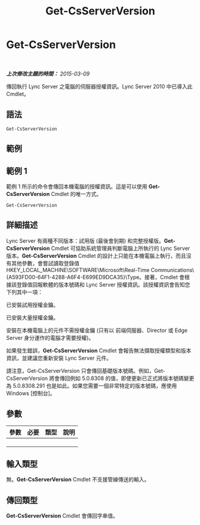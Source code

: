 ﻿---
title: Get-CsServerVersion
TOCTitle: Get-CsServerVersion
ms:assetid: 66af07c0-fdfe-491a-ad48-b8821fb58904
ms:mtpsurl: https://technet.microsoft.com/zh-tw/library/Gg398470(v=OCS.15)
ms:contentKeyID: 49291158
ms.date: 08/10/2015
mtps_version: v=OCS.15
ms.translationtype: HT
---

# Get-CsServerVersion

 

_**上次修改主題的時間：** 2015-03-09_

傳回執行 Lync Server 之電腦的伺服器授權資訊。Lync Server 2010 中已導入此 Cmdlet。

## 語法

    Get-CsServerVersion

## 範例

## 範例 1

範例 1 所示的命令會傳回本機電腦的授權資訊。這是可以使用 **Get-CsServerVersion** Cmdlet 的唯一方式。

    Get-CsServerVersion

## 詳細描述

Lync Server 有兩種不同版本：試用版 (最後會到期) 和完整授權版。**Get-CsServerVersion** Cmdlet 可協助系統管理員判斷電腦上所執行的 Lync Server 版本。**Get-CsServerVersion** Cmdlet 的設計上只能在本機電腦上執行，而且沒有其他參數，會嘗試讀取登錄值 HKEY\_LOCAL\_MACHINE\\SOFTWARE\\Microsoft\\Real-Time Communications\\{A593FD00-64F1-4288-A6F4-E699ED9DCA35}\\Type。接著，Cmdlet 會根據該登錄值回報軟體的版本號碼和 Lync Server 授權資訊。該授權資訊會告知您下列其中一項：

已安裝試用授權金鑰。

已安裝大量授權金鑰。

安裝在本機電腦上的元件不需授權金鑰 (只有以 前端伺服器、Director 或 Edge Server 身分運作的電腦才需要授權)。

如果發生錯誤，**Get-CsServerVersion** Cmdlet 會報告無法擷取授權類型和版本資訊，並建議您重新安裝 Lync Server 元件。

請注意，Get-CsServerVersion 只會傳回基礎版本號碼。例如，Get-CsServerVersion 將會傳回例如 5.0.8308 的值，即使更新已正式將版本號碼變更為 5.0.8308.291 也是如此。如果您需要一個非常特定的版本號碼，應使用 Windows \[控制台\]。

## 參數


<table>
<colgroup>
<col style="width: 25%" />
<col style="width: 25%" />
<col style="width: 25%" />
<col style="width: 25%" />
</colgroup>
<thead>
<tr class="header">
<th>參數</th>
<th>必要</th>
<th>類型</th>
<th>說明</th>
</tr>
</thead>
<tbody>
<tr class="odd">
<td><p></p></td>
<td><p></p></td>
<td><p></p></td>
<td><p></p></td>
</tr>
</tbody>
</table>


## 輸入類型

無。**Get-CsServerVersion** Cmdlet 不支援管線傳送的輸入。

## 傳回類型

**Get-CsServerVersion** Cmdlet 會傳回字串值。

